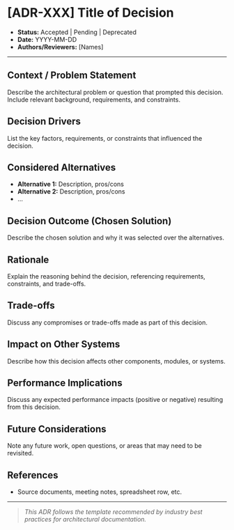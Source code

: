# [ADR-XXX] Title of Decision

- **Status:** Accepted | Pending | Deprecated
- **Date:** YYYY-MM-DD
- **Authors/Reviewers:** [Names]

---

## Context / Problem Statement
Describe the architectural problem or question that prompted this decision. Include relevant background, requirements, and constraints.

## Decision Drivers
List the key factors, requirements, or constraints that influenced the decision.

## Considered Alternatives
- **Alternative 1:** Description, pros/cons
- **Alternative 2:** Description, pros/cons
- ...

## Decision Outcome (Chosen Solution)
Describe the chosen solution and why it was selected over the alternatives.

## Rationale
Explain the reasoning behind the decision, referencing requirements, constraints, and trade-offs.

## Trade-offs
Discuss any compromises or trade-offs made as part of this decision.

## Impact on Other Systems
Describe how this decision affects other components, modules, or systems.

## Performance Implications
Discuss any expected performance impacts (positive or negative) resulting from this decision.

## Future Considerations
Note any future work, open questions, or areas that may need to be revisited.

## References
- Source documents, meeting notes, spreadsheet row, etc.

---

> _This ADR follows the template recommended by industry best practices for architectural documentation._ 